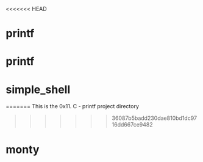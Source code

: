 <<<<<<< HEAD

# printf
# printf
# simple_shell
=======
This is the 0x11. C - printf project directory
>>>>>>> 36087b5badd230dae810bd1dc9716dd667ce9482
# monty
